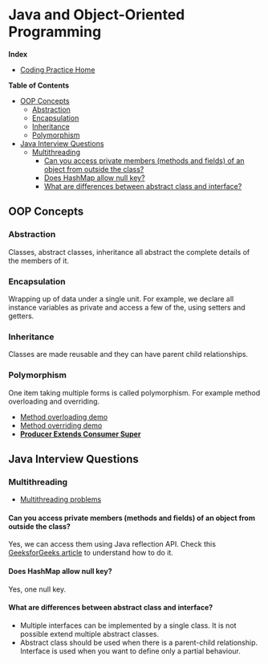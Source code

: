# Java and Object-Oriented Programming

**Index**
- [Coding Practice Home](..)

<!-- START doctoc generated TOC please keep comment here to allow auto update -->
<!-- DON'T EDIT THIS SECTION, INSTEAD RE-RUN doctoc TO UPDATE -->
**Table of Contents**

- [OOP Concepts](#oop-concepts)
  - [Abstraction](#abstraction)
  - [Encapsulation](#encapsulation)
  - [Inheritance](#inheritance)
  - [Polymorphism](#polymorphism)
- [Java Interview Questions](#java-interview-questions)
  - [Multithreading](#multithreading)
    - [Can you access private members (methods and fields) of an object from outside the class?](#can-you-access-private-members-methods-and-fields-of-an-object-from-outside-the-class)
    - [Does HashMap allow null key?](#does-hashmap-allow-null-key)
    - [What are differences between abstract class and interface?](#what-are-differences-between-abstract-class-and-interface)

<!-- END doctoc generated TOC please keep comment here to allow auto update -->

## OOP Concepts

### Abstraction
Classes, abstract classes, inheritance all abstract the complete details of the members of it.

### Encapsulation
Wrapping up of data under a single unit. For example, we declare all instance variables as private and access a few of the, using setters and getters.

### Inheritance
Classes are made reusable and they can have parent child relationships.

### Polymorphism
One item taking multiple forms is called polymorphism. For example method overloading and overriding.

- [Method overloading demo](https://github.com/PardhuMadipalli/coding-practice/blob/main/javapractice/MethodOverloadingDemo.java)
- [Method overriding demo](https://github.com/PardhuMadipalli/coding-practice/blob/main/javapractice/MethodOverridingDemo.java)
- **[Producer Extends Consumer Super](https://stackoverflow.com/questions/4343202/difference-between-super-t-and-extends-t-in-java/4343547#4343547)**

## Java Interview Questions

### Multithreading
- [Multithreading problems](https://github.com/PardhuMadipalli/coding-practice/blob/main/javapractice/multithreading)

#### Can you access private members (methods and fields) of an object from outside the class?
Yes, we can access them using Java reflection API. 
Check this [GeeksforGeeks article](https://www.geeksforgeeks.org/how-to-access-private-field-and-method-using-reflection-in-java) to understand how to do it.


#### Does HashMap allow null key?
Yes, one null key.

#### What are differences between abstract class and interface?

- Multiple interfaces can be implemented by a single class. It is not possible extend multiple abstract classes.
- Abstract class should be used when there is a parent-child relationship. Interface is used when you want to define only a partial behaviour.

